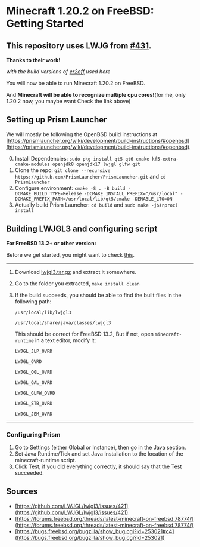 # Minecraft 1.20.2 on FreeBSD: Getting Started

## This repository uses LWJG from [#431](https://github.com/LWJGL/lwjgl3/issues/421#issuecomment-1793764434).

**Thanks to their work!**

*with the build versions of [er2off](https://github.com/er2off)  used here*


You will now be able to run Minecraft 1.20.2 on FreeBSD.

And **Minecraft will be able to recognize multiple cpu cores!**(for me, only 1.20.2 now, you maybe want Check the link above)

## Setting up Prism Launcher

We will mostly be following the OpenBSD build instructions at [https://prismlauncher.org/wiki/development/build-instructions/#openbsd](https://prismlauncher.org/wiki/development/build-instructions/#openbsd).

0. Install Dependencies: `sudo pkg install qt5 qt6 cmake kf5-extra-cmake-modules openjdk8 openjdk17 lwjgl glfw git`
1. Clone the repo: `git clone --recursive https://github.com/PrismLauncher/PrismLauncher.git` and `cd PrismLauncher`
2. Configure environment: 
``
cmake -S . -B build
   -DCMAKE_BUILD_TYPE=Release
   -DCMAKE_INSTALL_PREFIX="/usr/local"
   -DCMAKE_PREFIX_PATH=/usr/local/lib/qt5/cmake
   -DENABLE_LTO=ON
``
3. Actually build Prism Launcher: `cd build` and `sudo make -j$(nproc) install`

## Building LWJGL3 and configuring script

**For FreeBSD 13.2+ or other version:**

Before we get started, you might want to check [this](https://github.com/LWJGL/lwjgl3/issues/421).

---

1. Download [lwjgl3.tar.gz](https://github.com/Spokzooy/minecraft-freebsd/blob/main/lwjgl3.tar.gz) and extract it somewhere.
2. Go to the folder you extracted, `make install clean`
3. If the build succeeds, you should be able to find the built files in the following path:

	`/usr/local/lib/lwjgl3`

	`/usr/local/share/java/classes/lwjgl3`

	This should be correct for FreeBSD 13.2,
	But if not, open `minecraft-runtime` in a text editor, modify it:

	`LWJGL_JLP_OVRD`

	`LWJGL_OVRD`

	`LWJGL_OGL_OVRD`

	`LWJGL_OAL_OVRD`

	`LWJGL_GLFW_OVRD`

	`LWJGL_STB_OVRD`

	`LWJGL_JEM_OVRD`

---

### Configuring Prism
1. Go to Settings (either Global or Instance), then go in the Java section.
2. Set Java Runtime/Tick and set Java Installation to the location of the minecraft-runtime script.
3. Click Test, if you did everything correctly, it should say that the Test succeeded.

## Sources
- [https://github.com/LWJGL/lwjgl3/issues/421](https://github.com/LWJGL/lwjgl3/issues/421)
- [https://forums.freebsd.org/threads/latest-minecraft-on-freebsd.78774/](https://forums.freebsd.org/threads/latest-minecraft-on-freebsd.78774/)
- [https://bugs.freebsd.org/bugzilla/show_bug.cgi?id=253021#c4](https://bugs.freebsd.org/bugzilla/show_bug.cgi?id=253021)
